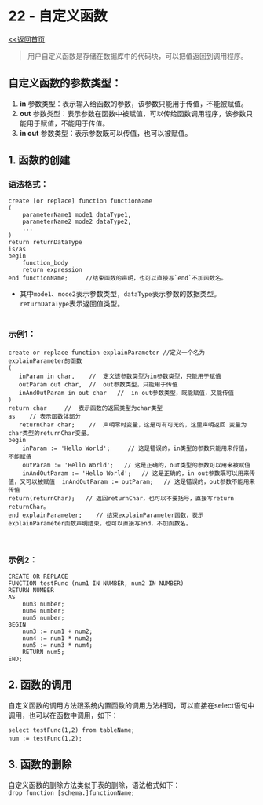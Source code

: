 # **22 - 自定义函数**
[<<返回首页](database/Oracle.md)

> 用户自定义函数是存储在数据库中的代码块，可以把值返回到调用程序。
 
## 自定义函数的参数类型：  
1. **in** 参数类型：表示输入给函数的参数，该参数只能用于传值，不能被赋值。
2. **out** 参数类型：表示参数在函数中被赋值，可以传给函数调用程序，该参数只能用于赋值，不能用于传值。
3. **in out** 参数类型：表示参数既可以传值，也可以被赋值。
​

## 1. 函数的创建

### 语法格式：  

```
create [or replace] function functionName  
​(  
    ​parameterName1 mode1 dataType1,  
    parameterName2 mode2 dataType2,  
    ...  
​)  
​return returnDataType  
​is/as  
​begin  
    ​function_body  
    return expression  
​end functionName;     //结束函数的声明，也可以直接写`end`不加函数名。
```

* 其中`mode1`、`mode2`表示参数类型，`dataType`表示参数的数据类型。`returnDataType`表示返回值类型。  
​

### 示例1：  

```
create or replace function explainParameter //定义一个名为explainParameter的函数  
(  
​   inParam in char,    //  定义该参数类型为in参数类型，只能用于赋值  
​   outParam out char,  //  out参数类型，只能用于传值  
​   inAndOutParam in out char   //  in out参数类型，既能赋值，又能传值  
)  
return char     //  表示函数的返回类型为char类型  
as    // 表示函数体部分 
​   returnChar char;    //  声明零时变量，这是可有可无的，这里声明返回 变量为char类型的returnChar变量。  
begin  
    inParam := 'Hello World';     // 这是错误的，in类型的参数只能用来传值，不能赋值  
    outParam := 'Hello World';   // 这是正确的，out类型的参数可以用来被赋值  
    ​inAndOutParam := 'Hello World';   // 这是正确的，in out参数既可以用来传值，又可以被赋值  inAndOutParam := outParam;   // 这是错误的，out参数不能用来传值  
​return(returnChar);   // 返回returnChar，也可以不要括号，直接写return returnChar。  
end explainParameter;    // 结束explainParameter函数，表示explainParameter函数声明结束，也可以直接写end，不加函数名。
```
​

### 示例2：

```
CREATE OR REPLACE   
FUNCTION testFunc (num1 IN NUMBER, num2 IN NUMBER)  
RETURN NUMBER  
AS  
    num3 number;  
    ​num4 number;  
    ​num5 number;  
BEGIN  
    num3 := num1 + num2;    
    num4 := num1 * num2;  
    num5 := num3 * num4;  
    RETURN num5;  
END; 
```


## 2. 函数的调用
自定义函数的调用方法跟系统内置函数的调用方法相同，可以直接在select语句中调用，也可以在函数中调用，如下：

`select testFunc(1,2) from tableName;`  
`num := testFunc(1,2);`
​

## 3. 函数的删除
自定义函数的删除方法类似于表的删除，语法格式如下：  
`drop function [schema.]functionName;`
